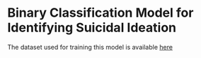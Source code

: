 # Binary Classification Model for Identifying Suicidal Ideation

The dataset used for training this model is available [here](https://www.kaggle.com/datasets/nikhileswarkomati/suicide-watch)